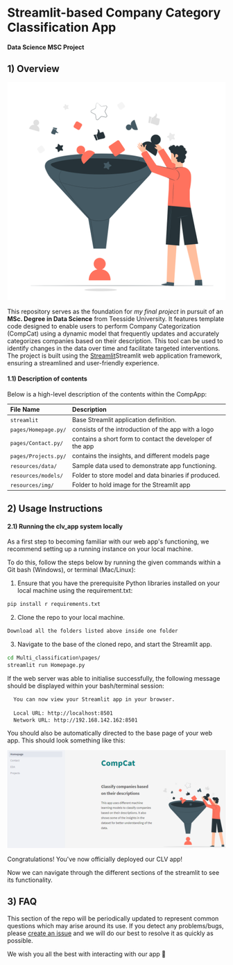# Streamlit-based Company Category Classification App 
#### Data Science MSC Project

## 1) Overview

![CompCat](resources/imgs/Filter-pana.png)

This repository serves as the foundation for *my final project* in pursuit of an **MSc. Degree in Data Science** from Teesside University. It features template code designed to enable users to perform Company Categorization (CompCat) using a dynamic model that frequently updates and accurately categorizes companies based on their description. This tool can be used to identify changes in the data over time and facilitate targeted interventions. The project is built using the [Streamlit](https://www.streamlit.io/)Streamlit web application framework, ensuring a streamlined and user-friendly experience.


#### 1.1) Description of contents

Below is a high-level description of the contents within the CompApp:

| File Name                             | Description                                                       |
| :---------------------                | :--------------------                                             |
| `streamlit`                           | Base Streamlit application definition.                             |
| `pages/Homepage.py/`                  | consists of the introduction of the app with a logo        | 
| `pages/Contact.py/`                   | contains a short form to contact the developer of the app         |
| `pages/Projects.py/`                  | contains the insights, and different models page         |
| `resources/data/`                     | Sample data used to demonstrate app functioning.                  |
| `resources/models/`                   | Folder to store model and data binaries if produced.              |
| `resources/img/`                      | Folder to hold image for the Streamlit app |

## 2) Usage Instructions


#### 2.1) Running the clv_app system locally

As a first step to becoming familiar with our web app's functioning, we recommend setting up a running instance on your local machine.

To do this, follow the steps below by running the given commands within a Git bash (Windows), or terminal (Mac/Linux):

 1. Ensure that you have the prerequisite Python libraries installed on your local machine using the requirement.txt:

 ```bash
 pip install r requirements.txt
 ```

 2. Clone the repo to your local machine.

 ```bash
 Download all the folders listed above inside one folder
 ```  

 3. Navigate to the base of the cloned repo, and start the Streamlit app.

 ```bash
 cd Multi_classification\pages/
 streamlit run Homepage.py
 ```

 If the web server was able to initialise successfully, the following message should be displayed within your bash/terminal session:

```
  You can now view your Streamlit app in your browser.

  Local URL: http://localhost:8501
  Network URL: http://192.168.142.162:8501
```

You should also be automatically directed to the base page of your web app. This should look something like this:

![Streamlit base page](resources/imgs/view_page.png)

Congratulations! You've now officially deployed our CLV app!

Now we can navigate through the different sections of the streamlit to see its functionality.  


## 3) FAQ

This section of the repo will be periodically updated to represent common questions which may arise around its use. If you detect any problems/bugs, please [create an issue](https://help.github.com/en/github/managing-your-work-on-github/creating-an-issue) and we will do our best to resolve it as quickly as possible.

We wish you all the best with interacting with our app :rocket:

